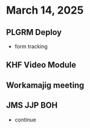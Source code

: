 # March 14, 2025

## PLGRM Deploy
- form tracking

## KHF Video Module

## Workamajig meeting

## JMS JJP BOH
- continue